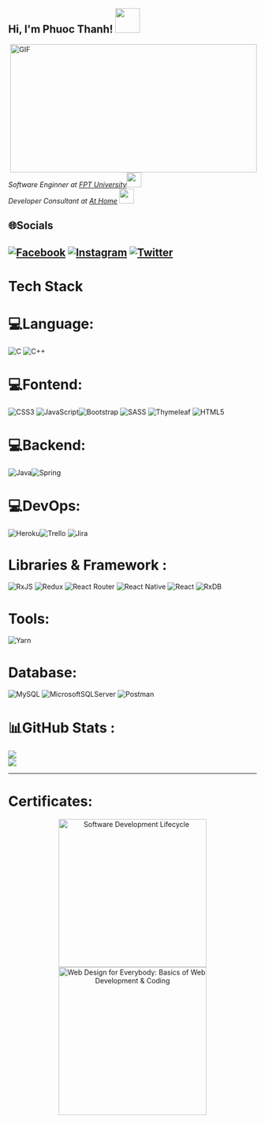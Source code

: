 
<h2> Hi, I'm Phuoc Thanh! <img src="https://media.giphy.com/media/mGcNjsfWAjY5AEZNw6/giphy.gif" width="50"></h2>
<img align="right" alt="GIF" src="https://github.com/abhisheknaiidu/abhisheknaiidu/blob/master/code.gif?raw=true" width="500" height="260" />
<p><em>Software Enginner at <a href="http://www.unb.br">FPT University</a><img src="https://media.giphy.com/media/fYSnHlufseco8Fh93Z/giphy.gif" width="30">
</br>Developer Consultant at <a href="https://www.thoughtworks.com">At Home</a>  <img src="https://media.giphy.com/media/WUlplcMpOCEmTGBtBW/giphy.gif" width="30"> 
</em></p>

## 🌐Socials
[![Facebook](https://img.shields.io/badge/Facebook-%231877F2.svg?logo=Facebook&logoColor=white)](https://www.facebook.com/phuocthanh01/) [![Instagram](https://img.shields.io/badge/Instagram-%23E4405F.svg?logo=Instagram&logoColor=white)](https://www.instagram.com/pt.tt1604/) [![Twitter](https://img.shields.io/badge/Twitter-%231DA1F2.svg?logo=Twitter&logoColor=white)](https://twitter.com/thanhvp04?fbclid=IwAR2zt64inYDiu39dpjN8ER7vmvXraQwAXLB29nLDggizF6PrsqN3UYXm4qY) 
---
# Tech Stack
# 💻Language:
![C](https://img.shields.io/badge/c-%2300599C.svg?style=for-the-badge&logo=c&logoColor=white) ![C++](https://img.shields.io/badge/c++-%2300599C.svg?style=for-the-badge&logo=c%2B%2B&logoColor=white) 
# 💻Fontend:
![CSS3](https://img.shields.io/badge/css3-%231572B6.svg?style=for-the-badge&logo=css3&logoColor=white) ![JavaScript](https://img.shields.io/badge/javascript-%23323330.svg?style=for-the-badge&logo=javascript&logoColor=%23F7DF1E)![Bootstrap](https://img.shields.io/badge/bootstrap-%23563D7C.svg?style=for-the-badge&logo=bootstrap&logoColor=white) ![SASS](https://img.shields.io/badge/SASS-hotpink.svg?style=for-the-badge&logo=SASS&logoColor=white) ![Thymeleaf](https://img.shields.io/badge/Thymeleaf-%23005C0F.svg?style=for-the-badge&logo=Thymeleaf&logoColor=white) ![HTML5](https://img.shields.io/badge/html5-%23E34F26.svg?style=for-the-badge&logo=html5&logoColor=white)
# 💻Backend:
 ![Java](https://img.shields.io/badge/java-%23ED8B00.svg?style=for-the-badge&logo=java&logoColor=white)![Spring](https://img.shields.io/badge/spring-%236DB33F.svg?style=for-the-badge&logo=spring&logoColor=white) 
# 💻DevOps:
 ![Heroku](https://img.shields.io/badge/heroku-%23430098.svg?style=for-the-badge&logo=heroku&logoColor=white)![Trello](https://img.shields.io/badge/Trello-%23026AA7.svg?style=for-the-badge&logo=Trello&logoColor=white) ![Jira](https://img.shields.io/badge/jira-%230A0FFF.svg?style=for-the-badge&logo=jira&logoColor=white)
# Libraries & Framework : 
 ![RxJS](https://img.shields.io/badge/rxjs-%23B7178C.svg?style=for-the-badge&logo=reactivex&logoColor=white) ![Redux](https://img.shields.io/badge/redux-%23593d88.svg?style=for-the-badge&logo=redux&logoColor=white) ![React Router](https://img.shields.io/badge/React_Router-CA4245?style=for-the-badge&logo=react-router&logoColor=white) ![React Native](https://img.shields.io/badge/react_native-%2320232a.svg?style=for-the-badge&logo=react&logoColor=%2361DAFB) ![React](https://img.shields.io/badge/react-%2320232a.svg?style=for-the-badge&logo=react&logoColor=%2361DAFB) ![RxDB](https://img.shields.io/badge/rxjs-%23B7178C.svg?style=for-the-badge&logo=reactivex&logoColor=white)
 # Tools:
![Yarn](https://img.shields.io/badge/yarn-%232C8EBB.svg?style=for-the-badge&logo=yarn&logoColor=white)
 # Database:
 ![MySQL](https://img.shields.io/badge/mysql-%2300f.svg?style=for-the-badge&logo=mysql&logoColor=white) ![MicrosoftSQLServer](https://img.shields.io/badge/Microsoft%20SQL%20Sever-CC2927?style=for-the-badge&logo=microsoft%20sql%20server&logoColor=white)  ![Postman](https://img.shields.io/badge/Postman-FF6C37?style=for-the-badge&logo=postman&logoColor=white)
# 📊GitHub Stats :
![](https://github-readme-stats.vercel.app/api?username=PhuocThanh1604&theme=omni&hide_border=true&include_all_commits=false&count_private=false)<br/>
![](https://github-readme-streak-stats.herokuapp.com/?user=PhuocThanh1604&theme=omni&hide_border=true)<br/>


---
# Certificates:

<p align="center">
  <a href="https://www.coursera.org/account/accomplishments/specialization/certificate/4KK4GFXR9C4C">
    <img alt="Software Development Lifecycle" title="MATLAB Onramp" src="https://s3.amazonaws.com/coursera_assets/meta_images/generated/CERTIFICATE_LANDING_PAGE/CERTIFICATE_LANDING_PAGE~BY3MJMY45GS5/CERTIFICATE_LANDING_PAGE~BY3MJMY45GS5.jpeg" width="300px" />
  </a>
  <a href="https://coursera.org/share/d0f6ae77c997741fc8bc134b3b7be186">
    <img alt="Web Design for Everybody: Basics of Web Development & Coding" title="Machine Learning Onramp" src="https://s3.amazonaws.com/coursera_assets/meta_images/generated/CERTIFICATE_LANDING_PAGE/CERTIFICATE_LANDING_PAGE~4KK4GFXR9C4C/CERTIFICATE_LANDING_PAGE~4KK4GFXR9C4C.jpeg" width="300px" />
  </a>
</p>
